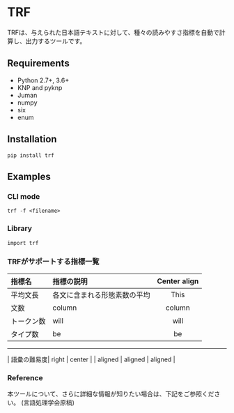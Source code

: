 # TRF
TRFは、与えられた日本語テキストに対して、種々の読みやすさ指標を自動で計算し、出力するツールです。

## Requirements

+ Python 2.7+, 3.6+
+ KNP and pyknp
+ Juman
+ numpy
+ six
+ enum

## Installation

```
pip install trf
```

## Examples

### CLI mode 

```
trf -f <filename>
```

### Library

```
import trf
```

### TRFがサポートする指標一覧
| 指標名 | 指標の説明 | Center align |
|:-----------|:-----------|:------------:|
| 平均文長   | 各文に含まれる形態素数の平均 |     This     |
| 文数       |      column |    column    |
| トークン数 |        will |     will     |
| タイプ数   |          be |      be      |
--------------------------------------------
| 語彙の難易度|       right |    center    |
| aligned    |     aligned |   aligned    |


### Reference
本ツールについて、さらに詳細な情報が知りたい場合は、下記をご参照ください。
(言語処理学会原稿)
